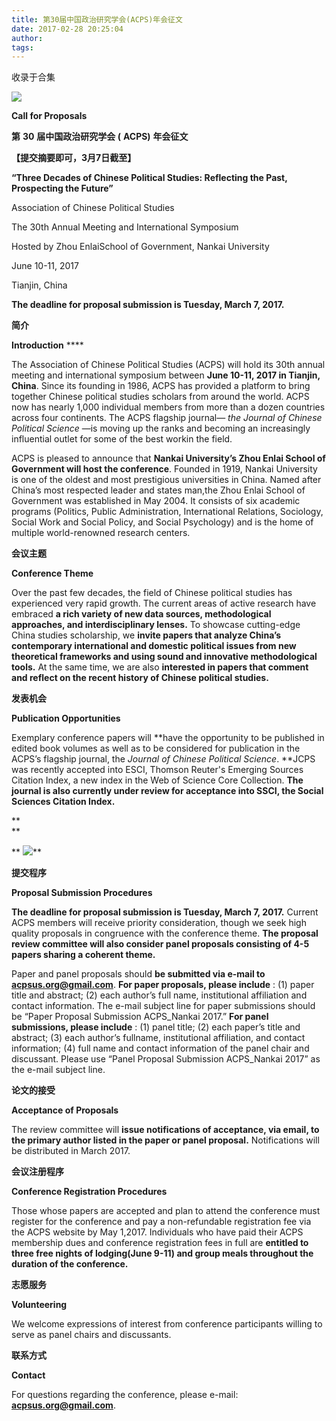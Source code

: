 ```yaml
---
title: 第30届中国政治研究学会(ACPS)年会征文
date: 2017-02-28 20:25:04
author: 
tags: 
---
```



收录于合集

**![](/images/680/2.jpeg)**

**Call for Proposals**

**第** **30** **届中国政治研究学会 **(**** **ACPS)** **年会征文**

**【提交摘要即可，3月7日截至】**

  

 **“Three Decades of Chinese Political Studies: Reflecting the Past,
Prospecting the Future”**

Association of Chinese Political Studies

The 30th Annual Meeting and International Symposium

Hosted by Zhou EnlaiSchool of Government, Nankai University

June 10-11, 2017

Tianjin, China

**The deadline for proposal submission is Tuesday, March 7, 2017.**

**简介**

 **Introduction** ****

The Association of Chinese Political Studies (ACPS) will hold its 30th annual
meeting and international symposium between **June 10-11, 2017 in Tianjin,
China**. Since its founding in 1986, ACPS has provided a platform to bring
together Chinese political studies scholars from around the world. ACPS now
has nearly 1,000 individual members from more than a dozen countries across
four continents. The ACPS flagship journal— _the Journal of Chinese Political
Science_ —is moving up the ranks and becoming an increasingly influential
outlet for some of the best workin the field.

ACPS is pleased to announce that **Nankai University’s Zhou Enlai School of
Government will host the conference**. Founded in 1919, Nankai University is
one of the oldest and most prestigious universities in China. Named after
China’s most respected leader and states man,the Zhou Enlai School of
Government was established in May 2004. It consists of six academic programs
(Politics, Public Administration, International Relations, Sociology, Social
Work and Social Policy, and Social Psychology) and is the home of multiple
world-renowned research centers.

**会议主题**

 **Conference Theme**

Over the past few decades, the field of Chinese political studies has
experienced very rapid growth. The current areas of active research have
embraced **a rich variety of new data sources, methodological approaches, and
interdisciplinary lenses.** To showcase cutting-edge China studies
scholarship, we **invite papers that analyze China’s contemporary
international and domestic political issues from new theoretical frameworks
and using sound and innovative methodological tools.** At the same time, we
are also **interested in papers that comment and reflect on the recent history
of Chinese political studies.**

**发表机会**

 **Publication Opportunities**

Exemplary conference papers will **have the opportunity to be published in
edited book volumes as well as to be considered for publication in the ACPS’s
flagship journal, the _Journal of Chinese Political Science_. **JCPS was
recently accepted into ESCI, Thomson Reuter's Emerging Sources Citation Index,
a new index in the Web of Science Core Collection. **The journal is also
currently under review for acceptance into SSCI, the Social Sciences Citation
Index.**

 **  
**

 ** **![](/images/680/3.jpeg)****

**提交程序**

 **Proposal Submission Procedures**

**The deadline for proposal submission is Tuesday, March 7, 2017.** Current
ACPS members will receive priority consideration, though we seek high quality
proposals in congruence with the conference theme. **The proposal review
committee will also consider panel proposals consisting of 4-5 papers sharing
a coherent theme.**

Paper and panel proposals should **be submitted via e-mail to
**acpsus.org@gmail.com****. **For paper proposals, please include** : (1)
paper title and abstract; (2) each author’s full name, institutional
affiliation and contact information. The e-mail subject line for paper
submissions should be “Paper Proposal Submission ACPS_Nankai 2017.” **For
panel submissions, please include** : (1) panel title; (2) each paper’s title
and abstract; (3) each author’s fullname, institutional affiliation, and
contact information; (4) full name and contact information of the panel chair
and discussant. Please use “Panel Proposal Submission ACPS_Nankai 2017” as the
e-mail subject line.

**论文的接受**

 **Acceptance of Proposals**

The review committee will **issue notifications of acceptance, via email, to
the primary author listed in the paper or panel proposal.** Notifications will
be distributed in March 2017.

**会议注册程序**

 **Conference Registration Procedures**

Those whose papers are accepted and plan to attend the conference must
register for the conference and pay a non-refundable registration fee via the
ACPS website by May 1,2017. Individuals who have paid their ACPS membership
dues and conference registration fees in full are **entitled to three free
nights of lodging(June 9-11) and group meals throughout the duration of the
conference.**

**志愿服务**

 **Volunteering**

We welcome expressions of interest from conference participants willing to
serve as panel chairs and discussants.

**联系方式**

 **Contact**

For questions regarding the conference, please e-mail:
**acpsus.org@gmail.com**.

  

  

